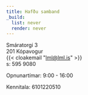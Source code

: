 ```yaml
---
title: Hafðu samband
_build:
  list: never
  render: never
---
```


Smáratorgi 3  
201 Kópavogur  
{{< cloakemail "lml@lml.is" >}}  
s: 595 9080

Opnunartímar: 9:00 - 16:00

<!-- Bankareikning: xxxx-xx-xxxxxx -->
Kennitala: 6101220510

